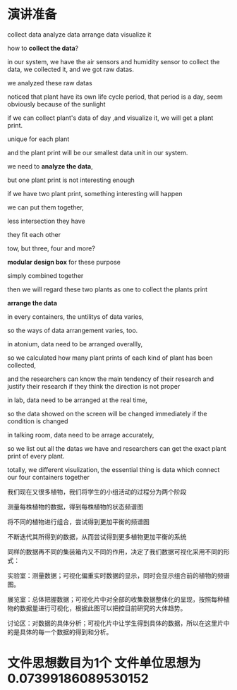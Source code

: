 # 演讲准备

collect data analyze data arrange data visualize it 

how to **collect the data**? 

in our system, we have the air sensors and humidity sensor to collect the data, we collected it, and we got  raw datas.

we analyzed these raw datas

noticed that plant have its own life cycle period, that period is a day, seem obviously because of the sunlight

if we can collect plant's data of day ,and visualize it, we will get a plant print.

unique for each plant

and the plant print will be our smallest data unit in our system.

we need to **analyze the data**,

but one plant print is not interesting enough 

if we have two plant print, something interesting will happen

we can put them together,

less intersection they have 

they fit each other

tow, but three, four and more?

**modular design box** for these purpose

simply combined together

then we will regard these two plants as one to collect the plants print

**arrange the data**

in every containers, the untilitys of data varies,

so the ways of data arrangement varies, too.

in atonium, data need to be  arranged overallly,

so we calculated how many plant prints of each kind of plant has been collected,

and the researchers can know the main tendency of their research and justify their research if they think the direction is not proper

in lab, data need to be arranged  at the real time,

so the data showed on the screen will be changed immediately if the condition is changed

in talking room, data need to be arrage accurately,

so we list out all the datas we have and researchers can get the exact plant print of every plant.

totally, we different visulization, the essential thing is data which connect our four containers together

我们现在又很多植物，我们将学生的小组活动的过程分为两个阶段

测量每株植物的数据，得到每株植物的状态频谱图

将不同的植物进行组合，尝试得到更加平衡的频谱图

不断迭代其所得到的数据，从而尝试得到更多植物更加平衡的系统

同样的数据再不同的集装箱内又不同的作用，决定了我们数据可视化采用不同的形式：

实验室：测量数据；可视化偏重实时数据的显示，同时会显示组合前的植物的频谱图。

展览室：总体把握数据；可视化片中对全部的收集数据整体化的呈现，按照每种植物的数据量进行可视化，根据此图可以把控目前研究的大体趋势。

讨论区：对数据的具体分析；可视化片中让学生得到具体的数据，所以在这里片中的是具体的每一个数据的得到和分析。



# 文件思想数目为1个 文件单位思想为0.07399186089530152